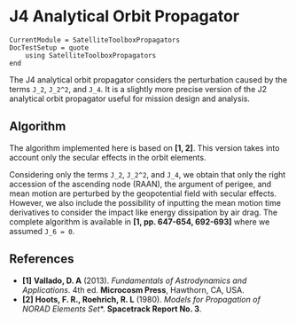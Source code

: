 J4 Analytical Orbit Propagator
==============================

```@meta
CurrentModule = SatelliteToolboxPropagators
DocTestSetup = quote
    using SatelliteToolboxPropagators
end
```

The J4 analytical orbit propagator considers the perturbation caused by the terms ``J_2``,
``J_2^2``, and ``J_4``. It is a slightly more precise version of the J2 analytical orbit
propagator useful for mission design and analysis.

## Algorithm

The algorithm implemented here is based on **[1, 2]**. This version takes into account only
the secular effects in the orbit elements.

Considering only the terms ``J_2``, ``J_2^2``, and ``J_4``, we obtain that only the right
accession of the ascending node (RAAN), the argument of perigee, and mean motion are
perturbed by the geopotential field with secular effects. However, we also include the
possibility of inputting the mean motion time derivatives to consider the impact like energy
dissipation by air drag.  The complete algorithm is available in **[1, pp. 647-654,
692-693]** where we assumed ``J_6 = 0``.

## References

- **[1]** **Vallado, D. A** (2013). *Fundamentals of Astrodynamics and Applications*. 4th
  ed. **Microcosm Press**, Hawthorn, CA, USA.
- **[2]** **Hoots, F. R., Roehrich, R. L** (1980). *Models for Propagation of NORAD Elements
  Set**. **Spacetrack Report No. 3**.
